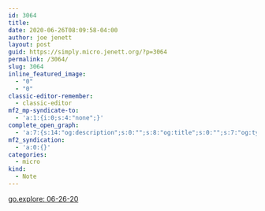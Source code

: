 ```yaml
---
id: 3064
title: 
date: 2020-06-26T08:09:58-04:00
author: joe jenett
layout: post
guid: https://simply.micro.jenett.org/?p=3064
permalink: /3064/
slug: 3064
inline_featured_image:
  - "0"
  - "0"
classic-editor-remember:
  - classic-editor
mf2_mp-syndicate-to:
  - 'a:1:{i:0;s:4:"none";}'
complete_open_graph:
  - 'a:7:{s:14:"og:description";s:0:"";s:8:"og:title";s:0:"";s:7:"og:type";s:0:"";s:12:"twitter:card";s:7:"summary";s:15:"twitter:creator";s:0:"";s:19:"twitter:description";s:0:"";s:8:"og:image";s:0:"";}'
mf2_syndication:
  - 'a:0:{}'
categories:
  - micro
kind:
  - Note
---
```

[go.explore: 06-26-20](https://wiki.jenett.org/go.explore:06-26-20 "at the wiki")